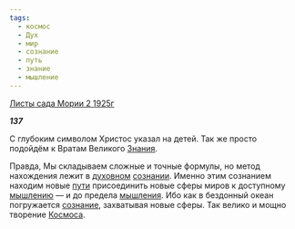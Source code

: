 ```yaml
---
tags:
  - космос
  - Дух
  - мир
  - сознание
  - путь
  - знание
  - мышление
---
```

[Листы сада Мории 2 1925г](https://127.0.0.1:4002/agni/1925)

___137___

С глубоким символом Христос указал на детей. Так же просто подойдём к Вратам Великого [Знания](../../../tags/#[знание](../../../tags/#знание)).   

Правда, Мы складываем сложные и точные формулы, но метод нахождения лежит в [духовном](../../../tags/#Дух) [сознании](../../../tags/#[сознание](../../../tags/#сознание)). Именно этим сознанием находим новые [пути](../../../tags/#путь) присоединить новые сферы миров к доступному [мышлению](../../../tags/#мышление) — и до предела [мышления](../../../tags/#мышление). Ибо как в бездонный океан погружается [сознание](../../../tags/#сознание), захватывая новые сферы. Так велико и мощно творение [Космоса](../../../tags/#космос).   

